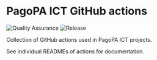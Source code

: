# PagoPA ICT GitHub actions

![Quality Assurance](https://github.com/pagopa/ict-github-actions/actions/workflows/qa.yml/badge.svg)
![Release](https://github.com/pagopa/ict-github-actions/actions/workflows/release.yml/badge.svg)

Collection of GitHub actions used in PagoPA ICT projects.

See individual READMEs of actions for documentation.

